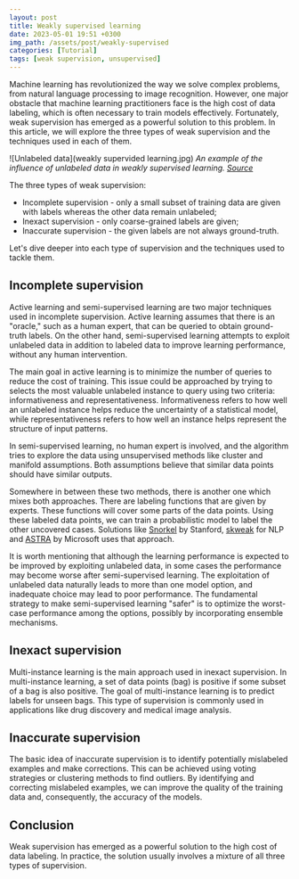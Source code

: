 ```yaml
---
layout: post
title: Weakly supervised learning
date: 2023-05-01 19:51 +0300
img_path: /assets/post/weakly-supervised
categories: [Tutorial]
tags: [weak supervision, unsupervised]
---
```


Machine learning has revolutionized the way we solve complex problems, from natural language processing to image recognition.
However, one major obstacle that machine learning practitioners face is the high cost of data labeling,
which is often necessary to train models effectively.
Fortunately, weak supervision has emerged as a powerful solution to this problem.
In this article, we will explore the three types of weak supervision and the techniques used in each of them.

![Unlabeled data](weakly supervided learning.jpg)
_An example of the influence of unlabeled data in weakly supervised learning. [Source](https://en.wikipedia.org/wiki/Weak_supervision)_

The three types of weak supervision:
* Incomplete supervision - only a small subset of training data are given with labels whereas the other data remain unlabeled;
* Inexact supervision - only coarse-grained labels are given;
* Inaccurate supervision - the given labels are not always ground-truth.

Let's dive deeper into each type of supervision and the techniques used to tackle them.

## Incomplete supervision

Active learning and semi-supervised learning are two major techniques used in incomplete supervision.
Active learning assumes that there is an "oracle," such as a human expert, that can be queried to obtain ground-truth labels.
On the other hand, semi-supervised learning attempts to exploit unlabeled data in addition to labeled data to improve learning performance,
without any human intervention.

The main goal in active learning is to minimize the number of queries to reduce the cost of training.
This issue could be approached by trying to selects the most valuable unlabeled instance to query using two criteria:
informativeness and representativeness.
Informativeness refers to how well an unlabeled instance helps reduce the uncertainty of a statistical model,
while representativeness refers to how well an instance helps represent the structure of input patterns.

In semi-supervised learning, no human expert is involved, and the algorithm tries to explore the data using unsupervised methods
like cluster and manifold assumptions. Both assumptions believe that similar data points should have similar outputs. 

Somewhere in between these two methods, there is another one which mixes both approaches.
There are labeling functions that are given by experts. These functions will cover some parts of the data points.
Using these labeled data points, we can train a probabilistic model to label the other uncovered cases.
Solutions like [Snorkel](https://snorkel.ai/) by Stanford, [skweak](https://spacy.io/universe/project/skweak) for NLP and [ASTRA](https://github.com/microsoft/ASTRA) by Microsoft uses that approach.

It is worth mentioning that although the learning performance is expected to be improved by exploiting unlabeled data,
in some cases the performance may become worse after semi-supervised learning.
The exploitation of unlabeled data naturally leads to more than one model option, and inadequate choice may lead to poor performance.
The fundamental strategy to make semi-supervised learning "safer" is to optimize the worst-case performance among the options,
possibly by incorporating ensemble mechanisms.

## Inexact supervision

Multi-instance learning is the main approach used in inexact supervision.
In multi-instance learning, a set of data points (bag) is positive if some subset of a bag is also positive.
The goal of multi-instance learning is to predict labels for unseen bags.
This type of supervision is commonly used in applications like drug discovery and medical image analysis.

## Inaccurate supervision

The basic idea of inaccurate supervision is to identify potentially mislabeled examples and make corrections.
This can be achieved using voting strategies or clustering methods to find outliers.
By identifying and correcting mislabeled examples, we can improve the quality of the training data and, consequently,
the accuracy of the models.

## Conclusion
Weak supervision has emerged as a powerful solution to the high cost of data labeling. In practice,
the solution usually involves a mixture of all three types of supervision.
